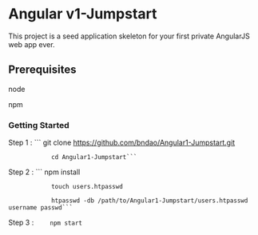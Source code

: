 # Angular v1-Jumpstart

This project is a seed application skeleton for your first private AngularJS web app ever.


## Prerequisites

node

npm


### Getting Started

Step 1 : ``` 	git clone https://github.com/bndao/Angular1-Jumpstart.git

				cd Angular1-Jumpstart```

Step 2 : ``` 	npm install

				touch users.htpasswd

				htpasswd -db /path/to/Angular1-Jumpstart/users.htpasswd username passwd```

Step 3 : ``` 	npm start```
